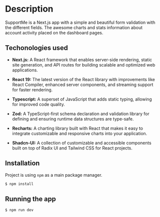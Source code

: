 # Description

SupportMe is a Next.js app with a simple and beautiful form validation with the different fields. The awesome charts and stats information about account activity placed on the dashboard pages.

## Techonologies used

- **Next.js:** A React framework that enables server-side rendering, static site generation, and API routes for building scalable and optimized web applications.

- **React 19:** The latest version of the React library with improvements like React Compiler, enhanced server components, and streaming support for faster rendering.

- **Typescript:** A superset of JavaScript that adds static typing, allowing for improved code quality.

- **Zod:** A TypeScript-first schema declaration and validation library for defining and ensuring runtime data structures are type-safe.

- **Recharts:** A charting library built with React that makes it easy to integrate customizable and responsive charts into your application.

- **Shadcn-UI:** A collection of customizable and accessible components built on top of Radix UI and Tailwind CSS for React projects.

## Installation

Project is using `npm` as a main package manager.

```bash
$ npm install
```

## Running the app

```bash
$ npm run dev
```
